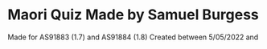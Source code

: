 # Maori Quiz Made by Samuel Burgess
 Made for AS91883 (1.7) and AS91884 (1.8)
 Created between 5/05/2022 and
